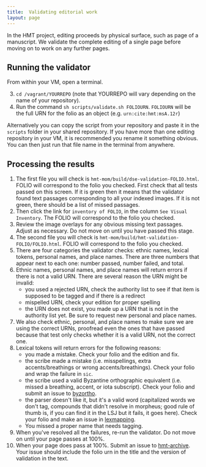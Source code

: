 ```yaml
---
title:  Validating editorial work
layout: page
---
```


In the HMT project, editing proceeds by physical surface, such as page of a manuscript.  We validate the complete editing of a single page before moving on to work on any further pages.

## Running the validator ##


From within your VM, open a terminal.

3. `cd /vagrant/YOURREPO` (note that YOURREPO will vary depending on the name of your repository).
5. Run the command `sh scripts/validate.sh FOLIOURN`. `FOLIOURN` will be the full URN for the folio as an object (e.g. `urn:cite:hmt:msA.12r`)

Alternatively you can copy the script from your repository and paste it in the `scripts` folder in your shared repository. If you have more than one editing repository in your VM, it is recommended you rename it something obvious. You can then just run that file name in the terminal from anywhere.

## Processing the results ##

1. The first file you will check is `hmt-mom/build/dse-validation-FOLIO.html`. FOLIO will correspond to the folio you checked. First check that all tests passed on this screen. If it is green then it means that the validator found text passages corresponding to all your indexed images. If it is not green, there should be a list of missed passages.
2. Then click the link for `inventory of FOLIO`, in the column `See Visual Inventory`. The FOLIO will correspond to the folio you checked. 
3. Review the image overlays for any obvious missing text passages. Adjust as necessary. Do not move on until you have passed this stage.
4. The second file you will check is `hmt-mom/build/hmt-validation-FOLIO/FOLIO.html`. FOLIO will correspond to the folio you checked.
5. There are four categories the validator checks: ethnic names, lexical tokens, personal names, and place names. There are three numbers that appear next to each one: number passed, number failed, and total.
6. Ethnic names, personal names, and place names will return errors if there is not a valid URN. There are several reason the URN might be invalid:
     - you used a rejected URN, check the authority list to see if that item is supposed to be tagged and if there is a redirect
     -  mispelled URN, check your edition for proper spelling
     -  the URN does not exist, you made up a URN that is not in the authority list yet. Be sure to request new personal and place names.
7. We also check ethnic, personal, and place names to make sure we are using the correct URNs, proofread even the ones that have passed because that test only checks whether it is a valid URN, not the correct one.
8. Lexical tokens will return errors for the following reasons:
    - you made a mistake. Check your folio and the edition and fix.
    - the scribe made a mistake (i.e. misspellings, extra accents/breathings or wrong accents/breathings). Check your folio and wrap the failure in `sic`.
    - the scribe used a valid Byzantine orthographic equivalent (i.e. missed a breathing, accent, or iota subscript). Check your folio and submit an issue to [byzortho](https://github.com/homermultitext/byzortho/issues).
    - the parser doesn't like it, but it's a valid word (capitalized words we don't tag, compounds that didn't resolve in morpheus; good rule of thumb is, if you can find it in the LSJ but it fails, it goes here). Check your folio and make an issue in [lexmapping](https://github.com/homermultitext/lexmapping).
    -  You missed a proper name that needs tagging.
9. When you've resolved all the failures, re-run the validator. Do not move on until your page passes at 100%.
10. When your page does pass at 100%. Submit an issue to [hmt-archive](https://github.com/homermultitext/hmt-archive/issues). Your issue should include the folio urn in the title and the version of validation in the text.
